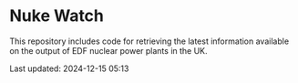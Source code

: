 # Nuke Watch

This repository includes code for retrieving the latest information available on the output of EDF nuclear power plants in the UK.

Last updated: 2024-12-15 05:13